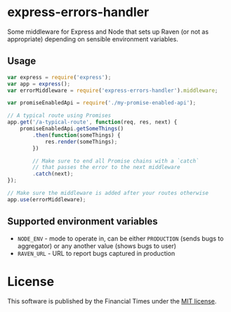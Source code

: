 # express-errors-handler

Some middleware for Express and Node that sets up Raven (or not as appropriate) depending on sensible environment variables.

## Usage

```js
var express = require('express');
var app = express();
var errorMiddleware = require('express-errors-handler').middleware;

var promiseEnabledApi = require('./my-promise-enabled-api');

// A typical route using Promises
app.get('/a-typical-route', function(req, res, next) {
	promiseEnabledApi.getSomeThings()
		.then(function(someThings) {
			res.render(someThings);
		})

		// Make sure to end all Promise chains with a `catch`
		// that passes the error to the next middleware
		.catch(next);
});

// Make sure the middleware is added after your routes otherwise 
app.use(errorMiddleware);
```

## Supported environment variables
- `NODE_ENV` - mode to operate in, can be either `PRODUCTION` (sends bugs to aggregator) or any another value (shows bugs to user)
- `RAVEN_URL` - URL to report bugs captured in production

# License

This software is published by the Financial Times under the [MIT license](http://opensource.org/licenses/MIT).
